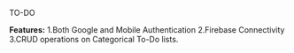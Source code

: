 TO-DO 

**Features:**
    1.Both Google and Mobile Authentication
    2.Firebase Connectivity
    3.CRUD operations on Categorical To-Do lists.



